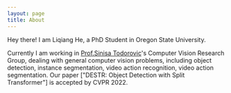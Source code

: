 ```yaml
---
layout: page
title: About
---
```


<p class="message">
  Hey there! I am Liqiang He, a PhD Student in Oregon State University. 
</p>

Currently I am working in [Prof.Sinisa Todorovic](https://web.engr.oregonstate.edu/~sinisa/)'s Computer Vision Research Group, dealing with general computer vision problems, including object detection, instance segmentation, video action recognition, video action segmentation. Our paper ["DESTR: Object Detection with Split Transformer"] is accepted by CVPR 2022.

